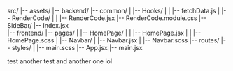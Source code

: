 src/
|-- assets/
|-- backend/
|-- common/
| |-- Hooks/
| | |-- fetchData.js
| |-- RenderCode/
| | |-- RenderCode.jsx
|-- RenderCode.module.css
|-- SideBar/
|-- Index.jsx  
|-- frontend/
|-- pages/
| |-- HomePage/
| | |-- HomePage.jsx
| | |-- HomePage.scss
| |-- Navbar/
| |-- Navbar.jsx
| |-- Navbar.scss
|-- routes/
|-- styles/
| |-- main.scss
|-- App.jsx
|-- main.jsx

test
another test
and another one lol
